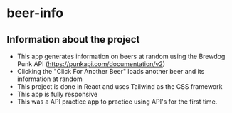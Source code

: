 # beer-info

## Information about the project

- This app generates information on beers at random using the Brewdog Punk API (https://punkapi.com/documentation/v2)
- Clicking the "Click For Another Beer" loads another beer and its information at random
- This project is done in React and uses Tailwind as the CSS framework
- This app is fully responsive
- This was a API practice app to practice using API's for the first time.